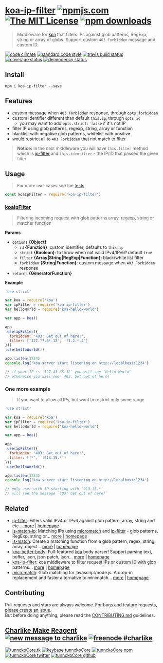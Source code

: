 # [koa-ip-filter][author-www-url] [![npmjs.com][npmjs-img]][npmjs-url] [![The MIT License][license-img]][license-url] [![npm downloads][downloads-img]][downloads-url] 

> Middleware for [koa][] that filters IPs against glob patterns, RegExp, string or array of globs. Support custom `403 Forbidden` message and custom ID.

[![code climate][codeclimate-img]][codeclimate-url] [![standard code style][standard-img]][standard-url] [![travis build status][travis-img]][travis-url] [![coverage status][coveralls-img]][coveralls-url] [![dependency status][david-img]][david-url]

## Install

```
npm i koa-ip-filter --save
```

## Features
- custom message when `403 Forbidden` response, through `opts.forbidden`
- custom identifier different than default `this.ip`, through `opts.id`
  + you may want to add `opts.strict: false` if it's not IP
- filter IP using glob patterns, regexp, string, array or function
- blacklist with negative glob patterns, whitelist with positive
- would restrict all to `403 Forbidden` that not match to filter

> **Notice:** In the next middleware you will have `this.filter` method which is [ip-filter][]
> and `this.identifier` - the IP/ID that passed the given filter

## Usage
> For more use-cases see the [tests](./test.js)

```js
const koaIpFilter = require('koa-ip-filter')
```

### [koaIpFilter](index.js#L51)
> Filtering incoming request with glob patterns array, regexp, string or matcher function

**Params**

* `options` **{Object}**  
  - `id` **{Function}**: custom identifier, defaults to `this.ip`
  - `strict` **{Boolean}**: to throw when not valid IPv4/IPv6? default `true`
  - `filter` **{Array|String|RegExp|Function}**: black/white list filter
  - `forbidden` **{String|Function}**: custom message when `403 Forbidden` response
* `returns` **{GeneratorFunction}**  

**Example**

```js
'use strict'

var koa = require('koa')
var ipFilter = require('koa-ip-filter')
var helloWorld = require('koa-hello-world')

var app = koa()

app
.use(ipFilter({
  forbidden: '403: Get out of here!',
  filter: ['127.??.6*.12', '!1.2.*.4']
}))
.use(helloWorld())

app.listen(1234)
console.log('koa server start listening on http://localhost:1234')

// if your IP is `127.43.65.12` you will see `Hello World`
// otherwise you will see `403: Get out of here!`
```

### One more example
> If you want to allow all IPs, but want to restrict only some range

```js
'use strict'

var koa = require('koa')
var ipFilter = require('koa-ip-filter')
var helloWorld = require('koa-hello-world')

var app = koa()

app
.use(ipFilter({
  forbidden: '403: Get out of here!',
  filter: ['*', '!213.15.*']
}))
.use(helloWorld())

app.listen(1234)
console.log('koa server start listening on http://localhost:1234')

// only user with IP starting with `213.15.*` 
// will see the message `403: Get out of here!`
```

## Related
- [ip-filter](https://www.npmjs.com/package/ip-filter): Filters valid IPv4 or IPv6 against glob pattern, array, string and etc… [more](https://github.com/tunnckocore/ip-filter#readme) | [homepage](https://github.com/tunnckocore/ip-filter#readme "Filters valid IPv4 or IPv6 against glob pattern, array, string and etc. If match returns passed `ip`, otherwise null is returned. Have no strict mode to check no IP values.")
- [is-match-ip](https://www.npmjs.com/package/is-match-ip): Matching IPs using [micromatch][] and [ip-filter][] - glob patterns, RegExp, string or… [more](https://github.com/tunnckocore/is-match-ip#readme) | [homepage](https://github.com/tunnckocore/is-match-ip#readme "Matching IPs using [micromatch][] and [ip-filter][] - glob patterns, RegExp, string or array of globs. Returns matcher function.")
- [is-match](https://www.npmjs.com/package/is-match): Create a matching function from a glob pattern, regex, string, array, object… [more](https://github.com/jonschlinkert/is-match) | [homepage](https://github.com/jonschlinkert/is-match "Create a matching function from a glob pattern, regex, string, array, object or function.")
- [koa-better-body](https://www.npmjs.com/package/koa-better-body): Full-featured [koa][] body parser! Support parsing text, buffer, json, json patch, json… [more](https://github.com/tunnckocore/koa-better-body#readme) | [homepage](https://github.com/tunnckocore/koa-better-body#readme "Full-featured [koa][] body parser! Support parsing text, buffer, json, json patch, json api, csp-report, multipart, form and urlencoded bodies. Works for koa@1, koa@2 and will work for koa@3.")
- [koa-ip-filter](https://www.npmjs.com/package/koa-ip-filter): koa middleware to filter request IPs or custom ID with glob patterns… [more](https://github.com/tunnckocore/koa-ip-filter#readme) | [homepage](https://github.com/tunnckocore/koa-ip-filter#readme "koa middleware to filter request IPs or custom ID with glob patterns, array, string, regexp or matcher function. Support custom `403 Forbidden` message and custom ID.")
- [micromatch](https://www.npmjs.com/package/micromatch): Glob matching for javascript/node.js. A drop-in replacement and faster alternative to minimatch… [more](https://github.com/jonschlinkert/micromatch) | [homepage](https://github.com/jonschlinkert/micromatch "Glob matching for javascript/node.js. A drop-in replacement and faster alternative to minimatch and multimatch.")

## Contributing
Pull requests and stars are always welcome. For bugs and feature requests, [please create an issue](https://github.com/tunnckoCore/koa-ip-filter/issues/new).  
But before doing anything, please read the [CONTRIBUTING.md](./CONTRIBUTING.md) guidelines.

## [Charlike Make Reagent](http://j.mp/1stW47C) [![new message to charlike][new-message-img]][new-message-url] [![freenode #charlike][freenode-img]][freenode-url]

[![tunnckoCore.tk][author-www-img]][author-www-url] [![keybase tunnckoCore][keybase-img]][keybase-url] [![tunnckoCore npm][author-npm-img]][author-npm-url] [![tunnckoCore twitter][author-twitter-img]][author-twitter-url] [![tunnckoCore github][author-github-img]][author-github-url]

[ip-filter]: https://github.com/tunnckocore/ip-filter
[is-match]: https://github.com/jonschlinkert/is-match
[koa]: https://github.com/koajs/koa
[micromatch]: https://github.com/jonschlinkert/micromatch

[npmjs-url]: https://www.npmjs.com/package/koa-ip-filter
[npmjs-img]: https://img.shields.io/npm/v/koa-ip-filter.svg?label=koa-ip-filter

[license-url]: https://github.com/tunnckoCore/koa-ip-filter/blob/master/LICENSE
[license-img]: https://img.shields.io/npm/l/koa-ip-filter.svg

[downloads-url]: https://www.npmjs.com/package/koa-ip-filter
[downloads-img]: https://img.shields.io/npm/dm/koa-ip-filter.svg

[codeclimate-url]: https://codeclimate.com/github/tunnckoCore/koa-ip-filter
[codeclimate-img]: https://img.shields.io/codeclimate/github/tunnckoCore/koa-ip-filter.svg

[travis-url]: https://travis-ci.org/tunnckoCore/koa-ip-filter
[travis-img]: https://img.shields.io/travis/tunnckoCore/koa-ip-filter/master.svg

[coveralls-url]: https://coveralls.io/r/tunnckoCore/koa-ip-filter
[coveralls-img]: https://img.shields.io/coveralls/tunnckoCore/koa-ip-filter.svg

[david-url]: https://david-dm.org/tunnckoCore/koa-ip-filter
[david-img]: https://img.shields.io/david/tunnckoCore/koa-ip-filter.svg

[standard-url]: https://github.com/feross/standard
[standard-img]: https://img.shields.io/badge/code%20style-standard-brightgreen.svg

[author-www-url]: http://www.tunnckocore.tk
[author-www-img]: https://img.shields.io/badge/www-tunnckocore.tk-fe7d37.svg

[keybase-url]: https://keybase.io/tunnckocore
[keybase-img]: https://img.shields.io/badge/keybase-tunnckocore-8a7967.svg

[author-npm-url]: https://www.npmjs.com/~tunnckocore
[author-npm-img]: https://img.shields.io/badge/npm-~tunnckocore-cb3837.svg

[author-twitter-url]: https://twitter.com/tunnckoCore
[author-twitter-img]: https://img.shields.io/badge/twitter-@tunnckoCore-55acee.svg

[author-github-url]: https://github.com/tunnckoCore
[author-github-img]: https://img.shields.io/badge/github-@tunnckoCore-4183c4.svg

[freenode-url]: http://webchat.freenode.net/?channels=charlike
[freenode-img]: https://img.shields.io/badge/freenode-%23charlike-5654a4.svg

[new-message-url]: https://github.com/tunnckoCore/ama
[new-message-img]: https://img.shields.io/badge/ask%20me-anything-green.svg

